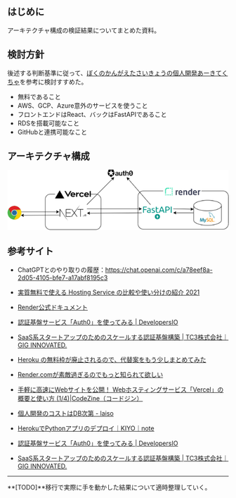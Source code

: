 ## はじめに

アーキテクチャ構成の検証結果についてまとめた資料。

## 検討方針

後述する判断基準に従って、[ぼくのかんがえたさいきょうの個人開発あーきてくちゃ](https://zenn.dev/eringiv3/articles/c44d5400e5603e)を参考に検討すすめた。

- 無料であること
- AWS、GCP、Azure意外のサービスを使うこと
- フロントエンドはReact、バックはFastAPIであること
- RDSを搭載可能なこと
- GitHubと連携可能なこと

## アーキテクチャ構成

![アーキテクチャ構成案1-ページ1.drawio](assets/アーキテクチャ検討_構成.drawio.png)

## 参考サイト

- ChatGPTとのやり取りの履歴：https://chat.openai.com/c/a78eef8a-2d05-4105-bfe7-a17abf8195c3
- [実質無料で使える Hosting Service の比較や使い分けの紹介 2021](https://blog.ojisan.io/hosting-battle-2021/)

- [Render公式ドキュメント](https://render.com/)
- [認証基盤サービス「Auth0」を使ってみる | DevelopersIO](https://dev.classmethod.jp/articles/auth0-overview/)
- [SaaS系スタートアップのためのスケールする認証基盤構築 | TC3株式会社｜GIG INNOVATED.](https://www.tc3.co.jp/login_for_saas_startup/)
- [Heroku の無料枠が廃止されるので、代替案をもう少しまとめてみた](https://zenn.dev/chizu_puzzle/articles/c017e772c6faaa)
- [Render.comが素敵過ぎるのでもっと知られて欲しい](https://zenn.dev/mitsuruokura/articles/12b17d406902ab)
- [手軽に高速にWebサイトを公開！ Webホスティングサービス「Vercel」の概要と使い方 (1/4)|CodeZine（コードジン）](https://codezine.jp/article/detail/15780)
- [個人開発のコストはDB次第 - laiso](https://laiso.hatenablog.com/entry/nope-sql)
- [HerokuでPythonアプリのデプロイ｜KIYO｜note](https://note.com/kiyo_ai_note/n/n92996e959c3d#d36a0041-552c-4769-a8bc-9f0c89d0b3ec)
- [認証基盤サービス「Auth0」を使ってみる | DevelopersIO](https://dev.classmethod.jp/articles/auth0-overview/)
- [SaaS系スタートアップのためのスケールする認証基盤構築 | TC3株式会社｜GIG INNOVATED.](https://www.tc3.co.jp/login_for_saas_startup/)

---

**[TODO]**移行で実際に手を動かした結果について適時整理していく。

